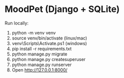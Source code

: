 # MoodPet (Django + SQLite)
Run locally:
1. python -m venv venv
2. source venv/bin/activate (linux/mac)
3. venv\Scripts\Activate.ps1 (windows)
4. pip install -r requirements.txt
5. python manage.py migrate
6. python manage.py createsuperuser
7. python manage.py runserver
8. Open http://127.0.0.1:8000/
